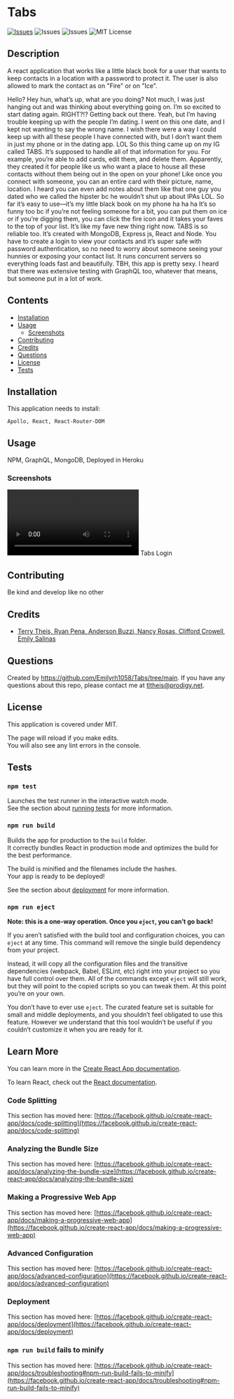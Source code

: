 # Tabs
[![Issues](https://img.shields.io/github/forks/Emilyrh1058/Tabs)](https://github.com/https://github.com/Emilyrh1058/Tabs/tree/main/Tabs/issues)  ![Issues](https://img.shields.io/github/issues/Emilyrh1058/Tabs) ![Issues](https://img.shields.io/github/stars/Emilyrh1058/Tabs) ![MIT License](https://img.shields.io/badge/license-MIT-blue)


## Description
A react application that works like a little black book for a user that wants to keep contacts in a location with a password to protect it. The user is also allowed to mark the contact as on "Fire" or on "Ice". 

Hello?
Hey hun, what’s up, what are you doing?
Not much, I was just hanging out and was thinking about everything going on. I’m so excited to start dating again.
RIGHT?!? Getting back out there.
Yeah, but I’m having trouble keeping up with the people I’m dating. I went on this one date, and I kept not wanting to say the wrong name. I wish there were a way I could keep up with all these people I have connected with, but I don’t want them in just my phone or in the dating app.
LOL
So this thing came up on my IG called TABS. It’s supposed to handle all of that information for you. For example, you’re able to add cards, edit them, and delete them. Apparently, they created it for people like us who want a place to house all these contacts without them being out in the open on your phone! Like once you connect with someone, you can an entire card with their picture, name, location. I heard you can even add notes about them like that one guy you dated who we called the hipster bc he wouldn’t shut up about IPAs LOL. So far it’s easy to use—it’s my little black book on my phone ha ha ha
It’s so funny too bc if you’re not feeling someone for a bit, you can put them on ice or if you’re digging them, you can click the fire icon and it takes your faves to the top of your list. It’s like my fave new thing right now.
TABS is so reliable too. It’s created with MongoDB, Express js, React and Node. You have to create a login to view your contacts and it’s super safe with password authentication, so no need to worry about someone seeing your hunnies or exposing your contact list.
It runs concurrent servers so everything loads fast and beautifully. TBH, this app is pretty sexy. I heard that there was extensive testing with GraphQL too, whatever that means, but someone put in a lot of work.

## Contents
* [Installation](#installation)
* [Usage](#usage)
   * [Screenshots](#screenshots)
* [Contributing](#contributing)
* [Credits](#credits)
* [Questions](#questions)
* [License](#license)
* [Tests](#tests)


## Installation
This application needs to install: 
```
Apollo, React, React-Router-DOM
```
  
## Usage
NPM, GraphQL, MongoDB, Deployed in Heroku 
  
### Screenshots
![Landing Smoke](C:\Users\tlthe\Documents\blended-bootcamp\Challenges\Tabs\client\src\assets\images\TabsDemo.mp4)
Tabs Login 

## Contributing
Be kind and develop like no other
  
## Credits
* [Terry Theis, Ryan Pena, Anderson Buzzi, Nancy Rosas, Clifford Crowell, Emily Salinas](https://docs.google.com/presentation/d/1puFKQgFHmYAdv8WmBIgZUqoQklr6cN5uQQHeLGEVVFQ/edit#slide=id.ge51d4c6f81_1_27)

  
## Questions
Created by https://github.com/Emilyrh1058/Tabs/tree/main. 
      If you have any questions about this repo, please contact me at tltheis@prodigy.net.
  
## License
This application is covered under MIT.

The page will reload if you make edits.\
You will also see any lint errors in the console.

## Tests
### `npm test`

Launches the test runner in the interactive watch mode.\
See the section about [running tests](https://facebook.github.io/create-react-app/docs/running-tests) for more information.

### `npm run build`

Builds the app for production to the `build` folder.\
It correctly bundles React in production mode and optimizes the build for the best performance.

The build is minified and the filenames include the hashes.\
Your app is ready to be deployed!

See the section about [deployment](https://facebook.github.io/create-react-app/docs/deployment) for more information.

### `npm run eject`

**Note: this is a one-way operation. Once you `eject`, you can’t go back!**

If you aren’t satisfied with the build tool and configuration choices, you can `eject` at any time. This command will remove the single build dependency from your project.

Instead, it will copy all the configuration files and the transitive dependencies (webpack, Babel, ESLint, etc) right into your project so you have full control over them. All of the commands except `eject` will still work, but they will point to the copied scripts so you can tweak them. At this point you’re on your own.

You don’t have to ever use `eject`. The curated feature set is suitable for small and middle deployments, and you shouldn’t feel obligated to use this feature. However we understand that this tool wouldn’t be useful if you couldn’t customize it when you are ready for it.

## Learn More

You can learn more in the [Create React App documentation](https://facebook.github.io/create-react-app/docs/getting-started).

To learn React, check out the [React documentation](https://reactjs.org/).

### Code Splitting

This section has moved here: [https://facebook.github.io/create-react-app/docs/code-splitting](https://facebook.github.io/create-react-app/docs/code-splitting)

### Analyzing the Bundle Size

This section has moved here: [https://facebook.github.io/create-react-app/docs/analyzing-the-bundle-size](https://facebook.github.io/create-react-app/docs/analyzing-the-bundle-size)

### Making a Progressive Web App

This section has moved here: [https://facebook.github.io/create-react-app/docs/making-a-progressive-web-app](https://facebook.github.io/create-react-app/docs/making-a-progressive-web-app)

### Advanced Configuration

This section has moved here: [https://facebook.github.io/create-react-app/docs/advanced-configuration](https://facebook.github.io/create-react-app/docs/advanced-configuration)

### Deployment

This section has moved here: [https://facebook.github.io/create-react-app/docs/deployment](https://facebook.github.io/create-react-app/docs/deployment)

### `npm run build` fails to minify

This section has moved here: [https://facebook.github.io/create-react-app/docs/troubleshooting#npm-run-build-fails-to-minify](https://facebook.github.io/create-react-app/docs/troubleshooting#npm-run-build-fails-to-minify)
